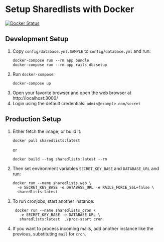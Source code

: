 Setup Sharedlists with Docker
=============================

[![Docker Status](https://img.shields.io/docker/build/foodcoops/sharedlists.svg)](https://hub.docker.com/r/foodcoops/sharedlists)

## Development Setup

1. Copy `config/database.yml.SAMPLE` to `config/database.yml` and run:
    ```
    docker-compose run --rm app bundle
    docker-compose run --rm app rails db:setup
    ```
1. Run `docker-compose`:
   ```
   docker-compose up
   ```
1. Open your favorite browser and open the web browser at http://localhost:3000/
1. Login using the default credentials: `admin@example.com/secret`


## Production Setup

1.  Either fetch the image, or build it:
    ```
    docker pull sharedlists:latest
    ```
    or
    ```
    docker build --tag sharedlists:latest --rm
    ```
1. Then set environment variables `SECRET_KEY_BASE` and `DATABASE_URL` and run:
    ```
    docker run --name sharedlists_web \
      -e SECRET_KEY_BASE -e DATABASE_URL -e RAILS_FORCE_SSL=false \
      sharedlists:latest
    ```
1. To run cronjobs, start another instance:
   ```
    docker run --name sharedlists_cron \
      -e SECRET_KEY_BASE -e DATABASE_URL \
      sharedlists:latest  ./proc-start cron
    ```
1. If you want to process incoming mails, add another instance like the previous,
substituting `mail` for `cron`.
